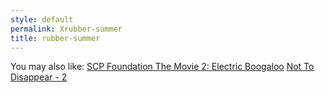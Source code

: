 ```yaml
---
style: default
permalink: Xrubber-summer
title: rubber-summer
---
```

You may also like:
[SCP Foundation The Movie 2: Electric Boogaloo](http://scp-wiki.net/scp-foundation-the-movie-2)
[Not To Disappear - 2](http://scp-wiki.net/not-to-disappear-2)